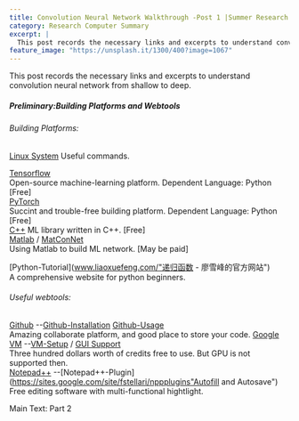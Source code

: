 ```yaml
---
title: Convolution Neural Network Walkthrough -Post 1 |Summer Research Summary 
category: Research Computer Summary
excerpt: |    
  This post records the necessary links and excerpts to understand convolution neural network from shallow to deep.
feature_image: "https://unsplash.it/1300/400?image=1067"
---
```


This post records the necessary links and excerpts to understand convolution neural network from shallow to deep.

##### Preliminary:Building Platforms and Webtools

###### Building Platforms:  
[Linux System](www.linuxandubuntu.com/home/10-basic-linux-commands-that-every-linux-newbies-should-remember)  Useful commands.

[Tensorflow](https://www.tensorflow.org/install/"Tensorflow")  
Open-source machine-learning platform. Dependent Language: Python [Free]  
[PyTorch](http://pytorch.org/"PyTorch")  
Succint and trouble-free building platform. Dependent Language: Python [Free]  
[C++](http://www.mlpack.org/)  ML library written in C++. [Free]  
[Matlab](https://www.mathworks.com/solutions/machine-learning.html) / [MatConNet](http://www.vlfeat.org/matconvnet/)   
Using Matlab to build ML network.  [May be paid]

[Python-Tutorial](www.liaoxuefeng.com/"递归函数 - 廖雪峰的官方网站")  
A comprehensive website for python beginners.

###### Useful webtools:

[Github](https://github.com/) --[Github-Installation](https://www.howtoforge.com/tutorial/install-git-and-github-on-ubuntu-14.04/)     [Github-Usage](http://www.ruanyifeng.com/blog/2014/06/git_remote.html)    
Amazing collaborate platform, and good place to store your code.
[Google VM](https://cloud.google.com/) --[VM-Setup](https://haroldsoh.com/2016/04/28/set-up-anaconda-ipython-tensorflow-julia-on-a-google-compute-engine-vm/) / [GUI Support](https://medium.com/google-cloud/graphical-user-interface-gui-for-google-compute-engine-instance-78fccda09e5c)  
Three hundred dollars worth of credits free to use. But GPU is not supported then.  
[Notepad++](https://notepad-plus-plus.org/) --[Notepad++-Plugin](https://sites.google.com/site/fstellari/nppplugins"Autofill and Autosave")  
Free editing software with multi-functional hightlight.  


<!-- more -->

Main Text: Part 2
